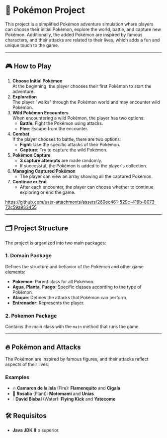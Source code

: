 # 🐾 Pokémon Project

This project is a simplified Pokémon adventure simulation where players can choose their initial Pokémon, explore the world, battle, and capture new Pokémon. Additionally, the added Pokémon are inspired by famous characters, and their attacks are related to their lives, which adds a fun and unique touch to the game.

---

## 🎮 How to Play
1. **Choose Initial Pokémon**  
   At the beginning, the player chooses their first Pokémon to start the adventure.
2. **Exploration**  
   The player "walks" through the Pokémon world and may encounter wild Pokémon.
3. **Wild Pokémon Encounters**  
   When encountering a wild Pokémon, the player has two options:  
   - **Battle**: Fight the Pokémon using attacks.  
   - **Flee**: Escape from the encounter.
4. **Combat**  
   If the player chooses to battle, there are two options:  
   - **Fight**: Use the specific attacks of their Pokémon.  
   - **Capture**: Try to capture the wild Pokémon.
5. **Pokémon Capture**  
   - **3 capture attempts** are made randomly.  
   - If successful, the Pokémon is added to the player's collection.  
6. **Managing Captured Pokémon**  
   - The player can view an array showing all the captured Pokémon.
7. **Continue or End**  
   - After each encounter, the player can choose whether to continue exploring or end the game.



https://github.com/user-attachments/assets/260ec461-529c-419b-8073-72c59a933455


---

## 🗂️ **Project Structure**
The project is organized into two main packages:

### **1. Domain Package**
Defines the structure and behavior of the Pokémon and other game elements:
- **Pokemon**: Parent class for all Pokémon.
- **Agua**, **Planta**, **Fuego**: Specific classes according to the type of Pokémon.
- **Ataque**: Defines the attacks that Pokémon can perform.
- **Entrenador**: Represents the player.

### **2. Pokemon Package**
Contains the main class with the `main` method that runs the game.

---

## 🔥 **Pokémon and Attacks**
The Pokémon are inspired by famous figures, and their attacks reflect aspects of their lives:

### **Examples**
- 🔥 **Camaron de la Isla** (Fire): **Flamenquito** and **Cigala**
- 🌱 **Rosalía** (Plant): **Motomami** and **Unias**
- 💧 **David Bisbal** (Water): **Flying Kick** and **Yatecomo**

## 🛠️ Requisitos
- **Java JDK 8** o superior.


